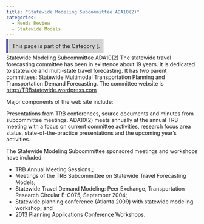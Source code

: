 ```yaml
---
title: "Statewide Modeling Subcommittee ADA10(2)"
categories:
  - Needs Review
  - Statewide Models
---
```


<span style="background:lightgrey;padding:10px;border-left: thick double #0000aa;"> This page is part of the Category \[.</span>

Statewide Modeling Subcommittee ADA10(2)
The statewide travel forecasting committee has been in existence about 19 years. It is dedicated to statewide and multi-state travel forecasting. It has two parent committees: Statewide Multimodal Transportation Planning and Transportation Demand Forecasting. The committee website is <http://TRBstatewide.wordpress.com>

Major components of the web site include:

Presentations from TRB conferences,
source documents and
minutes from subcommittee meetings.
ADA10(2) meets annually at the annual TRB meeting with a focus on current committee activities, research focus area status, state-of-the-practice presentations and the upcoming year’s activities.

The Statewide Modeling Subcommittee sponsored meetings and workshops have included:

-   TRB Annual Meeting Sessions.;
-   Meetings of the TRB Subcommittee on Statewide Travel Forecasting Models;
-   Statewide Travel Demand Modeling: Peer Exchange, Transportation Research Circular E-C075, September 2004;
-   Statewide planning conference (Atlanta 2009) with statewide modeling workshop; and
-   2013 Planning Applications Conference Workshops.


